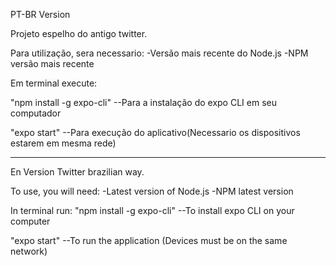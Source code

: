 PT-BR Version

Projeto espelho do antigo twitter.

Para utilização, sera necessario:
-Versão mais recente do Node.js
-NPM versão mais recente

Em terminal execute:

"npm install -g expo-cli" --Para a instalação do expo CLI em seu computador

"expo start" --Para execução do aplicativo(Necessario os dispositivos estarem em mesma rede)

--------------------------------------------------------------------------------------------------------------------------------------------------
En Version
Twitter brazilian way.

To use, you will need:
-Latest version of Node.js
-NPM latest version

In terminal run:
"npm install -g expo-cli" --To install expo CLI on your computer

"expo start" --To run the application (Devices must be on the same network)
